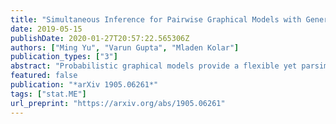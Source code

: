 ```yaml
---
title: "Simultaneous Inference for Pairwise Graphical Models with Generalized Score Matching"
date: 2019-05-15
publishDate: 2020-01-27T20:57:22.565306Z
authors: ["Ming Yu", "Varun Gupta", "Mladen Kolar"]
publication_types: ["3"]
abstract: "Probabilistic graphical models provide a flexible yet parsimonious framework for modeling dependencies among nodes in networks. There is a vast literature on parameter estimation and consistent model selection for graphical models. However, in many of the applications, scientists are also interested in quantifying the uncertainty associated with the estimated parameters and selected models, which current literature has not addressed thoroughly. In this paper, we propose a novel estimator for statistical inference on edge parameters in pairwise graphical models based on generalized Hyvärinen scoring rule. Hyv̈̊inen scoring rule is especially useful in cases where the normalizing constant cannot be obtained efficiently in a closed form, which is a common problem for graphical models, including Ising models and truncated Gaussian graphical models. Our estimator allows us to perform statistical inference for general graphical models whereas the existing works mostly focus on statistical inference for Gaussian graphical models where finding normalizing constant is computationally tractable. Under mild conditions that are typically assumed in the literature for consistent estimation, we prove that our proposed estimator is $sqrtn$-consistent and asymptotically normal, which allows us to construct confidence intervals and build hypothesis tests for edge parameters. Moreover, we show how our proposed method can be applied to test hypotheses that involve a large number of model parameters simultaneously. We illustrate validity of our estimator through extensive simulation studies on a diverse collection of data-generating processes."
featured: false
publication: "*arXiv 1905.06261*"
tags: ["stat.ME"]
url_preprint: "https://arxiv.org/abs/1905.06261"
---
```

